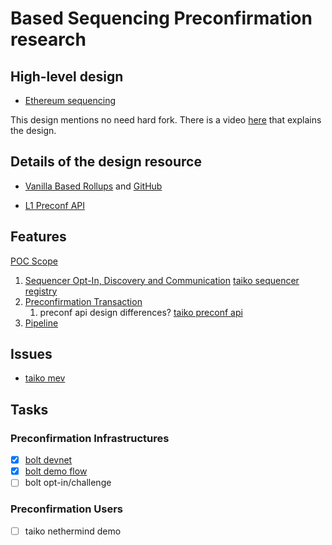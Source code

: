 # Based Sequencing Preconfirmation research

## High-level design
- [Ethereum sequencing](https://notes.ethereum.org/WLuNFaliQiqw7Zhd-7AnmQ)

This design mentions no need hard fork. There is a video [here](https://www.youtube.com/watch?v=eycLQCaqDsk) that explains the design.

## Details of the design resource

- [Vanilla Based Rollups](https://hackmd.io/@Perseverance/SyYA47CZ0?utm_source=preview-mode&utm_medium=rec) and [GitHub](https://github.com/LimeChain/based-preconfirmations-research)

- [L1 Preconf API](https://right-knife-e11.notion.site/Aligning-Preconfirmation-APIs-db7907d9e66e41718e6bc2cff19604e4#21cd6f7f864d417b9d9727bd8c29fc6e)

## Features
[POC Scope](https://github.com/LimeChain/based-preconfirmations-research/blob/main/docs/suggested-poc-scope.md)

1. [Sequencer Opt-In, Discovery and Communication](https://github.com/LimeChain/based-preconfirmations-research/blob/main/docs/optin-mechanics.md) [taiko sequencer registry](https://github.com/taikoxyz/taiko-mono/blob/preconfirmations/packages/protocol/contracts/L1/ISequencerRegistry.sol)
1. [Preconfirmation Transaction](https://github.com/LimeChain/based-preconfirmations-research/blob/main/docs/preconfirmations-for-vanilla-based-rollups.md)
   1. preconf api design differences? [taiko preconf api](https://github.com/taikoxyz/taiko-mono/tree/preconfirmations/packages/taiko-client/preconfapi)
1. [Pipeline](https://github.com/LimeChain/based-preconfirmations-research/blob/main/docs/pipelines.md)


## Issues
- [taiko mev](https://ethresear.ch/t/based-rollups-can-reward-proposers-first-come-first-serve/18317)

## Tasks

### Preconfirmation Infrastructures
- [x] [bolt devnet](https://github.com/chainbound/bolt/issues/218)
- [x] [bolt demo flow](./bolt.md)
- [ ] bolt opt-in/challenge

### Preconfirmation Users
- [ ] taiko nethermind demo